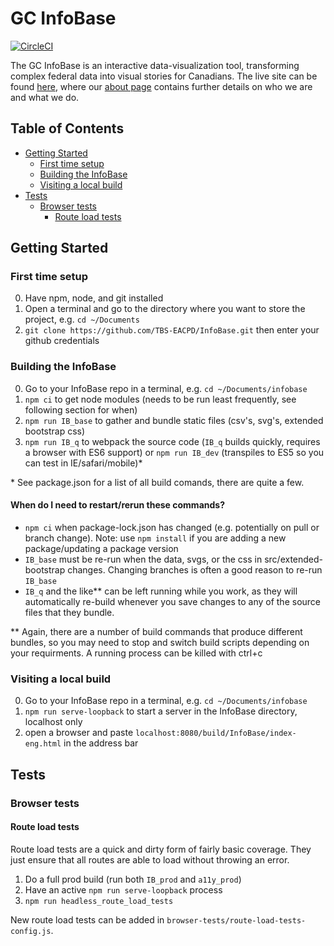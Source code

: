 GC InfoBase
========

[![CircleCI](https://circleci.com/gh/TBS-EACPD/InfoBase.svg?style=svg&circle-token=a99b6b8309e5edd904b0386c4a92c10bf5f43e29)](https://circleci.com/gh/TBS-EACPD/InfoBase)

The GC InfoBase is an interactive data-visualization tool, transforming complex federal data into visual stories for Canadians. The live site can be found [here](https://www.tbs-sct.gc.ca/ems-sgd/edb-bdd/index-eng.html), where our [about page](https://www.tbs-sct.gc.ca/ems-sgd/edb-bdd/index-eng.html#about) contains further details on who we are and what we do.

## Table of Contents
- [Getting Started](#getting-started)
  * [First time setup](#first-time-setup)
  * [Building the InfoBase](#building-the-infobase)
  * [Visiting a local build](#visiting-a-local-build)
- [Tests](#tests)
  * [Browser tests](#browser-tests)
    + [Route load tests](#route-load-tests)

## Getting Started

### First time setup
0. Have npm, node, and git installed
1. Open a terminal and go to the directory where you want to store the project, e.g. `cd ~/Documents` 
2. `git clone https://github.com/TBS-EACPD/InfoBase.git` then enter your github credentials

### Building the InfoBase
0. Go to your InfoBase repo in a terminal, e.g. `cd ~/Documents/infobase`
1. `npm ci` to get node modules (needs to be run least frequently, see following section for when)
2. `npm run IB_base` to gather and bundle static files (csv's, svg's, extended bootstrap css)
3. `npm run IB_q` to webpack the source code (`IB_q` builds quickly, requires a browser with ES6 support) or `npm run IB_dev` (transpiles to ES5 so you can test in IE/safari/mobile)\*

\* See package.json for a list of all build comands, there are quite a few.

#### When do I need to restart/rerun these commands?
* `npm ci` when package-lock.json has changed (e.g. potentially on pull or branch change). Note: use `npm install` if you are adding a new package/updating a package version
* `IB_base` must be re-run when the data, svgs, or the css in src/extended-bootstrap changes. Changing branches is often a good reason to re-run `IB_base`
* `IB_q` and the like\** can be left running while you work, as they will automatically re-build whenever you save changes to any of the source files that they bundle. 

\** Again, there are a number of build commands that produce different bundles, so you may need to stop and switch build scripts depending on your requirments. A running process can be killed with ctrl+c

### Visiting a local build
0. Go to your InfoBase repo in a terminal, e.g. `cd ~/Documents/infobase`
1. `npm run serve-loopback` to start a server in the InfoBase directory, localhost only
2. open a browser and paste `localhost:8080/build/InfoBase/index-eng.html` in the address bar

## Tests

### Browser tests

#### Route load tests
Route load tests are a quick and dirty form of fairly basic coverage. They just ensure that all routes are able to load without throwing an error. 
1. Do a full prod build (run both `IB_prod` and `a11y_prod`)
2. Have an active `npm run serve-loopback` process
3. `npm run headless_route_load_tests`

New route load tests can be added in `browser-tests/route-load-tests-config.js`.

